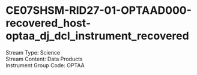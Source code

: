 # CE07SHSM-RID27-01-OPTAAD000-recovered_host-optaa_dj_dcl_instrument_recovered

Stream Type: Science<br>
Stream Content: Data Products<br>
Instrument Group Code: OPTAA<br>
